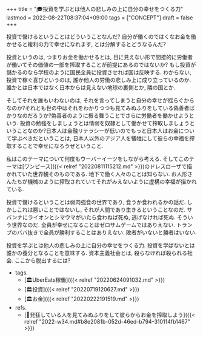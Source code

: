 +++
title = "🎓投資を学ぶとは他人の悲しみの上に自分の幸せをつくる力"
lastmod = 2022-08-22T08:37:04+09:00
tags = ["CONCEPT"]
draft = false
+++

投資で儲けるということはどういうことなんだ? 自分が働くのではくなお金を働かせると複利の力で幸せになれます, とは分解するとどうなるんだ?

投資というのは, つまりお金を働かせるとは, 目に見えない形で間接的に労働者が働いてその価値の一部を搾取することが前提にあるのではないか? もし投資が儲かるのなら学校のように国民全員に投資させれば国は反映する. わからない, 投資で稼ぐ喜びというのは, 誰か他人の労働の悲しみ上に成り立っているのか. 誰かとは日本ではなく日本からは見えない地球の裏側とか, 隣の国とか.

そしてそれを誰もいわないのは, それを言ってしまうと自分の幸せが揺らぐからなのか?それとも世の中はそれをわかりつつも見てみぬふりをしている偽善者ばかりなのだろうか?偽善者のように振る舞うことでさらに労働者を働かせようという. 投資の勉強をしましょうとは情弱を奴隷として働かせて搾取しましょうということなのか?日本人は金融リテラシーが低いのでもっと日本人はお金について学ぶべきだということは, 日本人以外のアジア人を犠牲にして彼らの幸福を搾取することで幸せになろうぜということ.

私はこのテーマについて何度もウーバーイーツをしながら考える. そしてこのテーマは[ワンピース]({{< relref "20220811115212.md" >}})のドレスローザで描かれていた世界観そのものである. 地下で働く人々のことは知らない. お人形さんたちが機械のように搾取されていてそれがみえないように虚構の幸福が描かれている.

投資で儲けるということは弱肉強食の世界であり, 食うか食われるかの話だ. しかしこれは悪いことではないし, それが人間であり生きるということなのだ. サバンナにライオンとシマウマがいたら食わねば死ぬ, 逃げなければ死ぬ. そういう世界なのだ. 全員が幸せになることはゼロサムゲームではありえない. トランプのババ抜きで全員が勝利することはありえない. 敗者がいないと勝者はいない.

投資を学ぶとは他人の悲しみの上に自分の幸せをつくる力. 投資を学ばないとは誰かの養分となることを意味する. 資本主義社会とは, 殺らなければ殺られる社会. ここから脱出するには?

-   tags.
    -   [🏛UberEats稼働]({{< relref "20220624091032.md" >}})
    -   [🏛投資]({{< relref "20220719120627.md" >}})
    -   [🏛お金]({{< relref "20220222191519.md" >}})
-   refs.
    -   [💭発狂している人を見てみぬふりをして彼らからお金を搾取しよう]({{< relref "2022-w34.md#b8e2081b-052d-46ed-b794-310114fb1467" >}})
